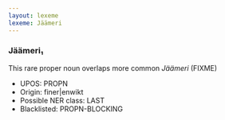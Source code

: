 ```yaml
---
layout: lexeme
lexeme: Jäämeri
---
```


###  Jäämeri₁

This rare proper noun overlaps more common *Jäämeri* (FIXME)
* UPOS:  PROPN
* Origin:  finer|enwikt
* Possible NER class:  LAST
* Blacklisted:  PROPN-BLOCKING


